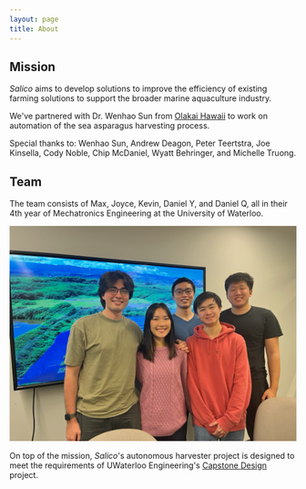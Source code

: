 ```yaml
---
layout: page
title: About
---
```

## Mission
*Salico* aims to develop solutions to improve the efficiency of existing farming solutions to support the broader marine aquaculture industry.

We've partnered with Dr. Wenhao Sun from [Olakai Hawaii](https://olakai-hawaii.com/) to work on automation of the sea asparagus harvesting process.

Special thanks to: Wenhao Sun, Andrew Deagon, Peter Teertstra, Joe Kinsella, Cody Noble, Chip McDaniel, Wyatt Behringer, and Michelle Truong.

## Team
The team consists of Max, Joyce, Kevin, Daniel Y, and Daniel Q, all in their 4th year of Mechatronics Engineering at the University of Waterloo.

![Build](/assets/img/group.png)

On top of the mission, *Salico*'s autonomous harvester project is designed to meet the requirements of UWaterloo Engineering's [Capstone Design](https://uwaterloo.ca/capstone-design/) project.

